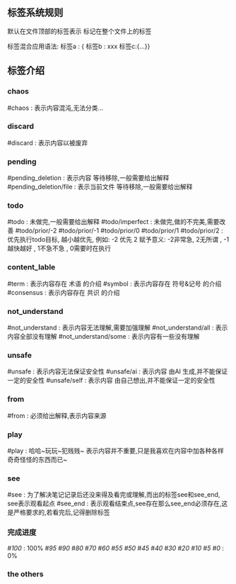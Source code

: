 
## 标签系统规则
默认在文件顶部的标签表示 标记在整个文件上的标签

标签混合应用语法: 标签a : { 标签b : xxx 标签c:{...}}

## 标签介绍
### chaos
#chaos : 表示内容混沌,无法分类...
### discard
#discard : 表示内容以被废弃
### pending
#pending_deletion : 表示内容 等待移除,一般需要给出解释
#pending_deletion/file : 表示当前文件 等待移除,一般需要给出解释
### todo
#todo : 未做完,一般需要给出解释
#todo/imperfect : 未做完,做的不完美,需要改善
#todo/prior/-2 #todo/prior/-1 #todo/prior/0 #todo/prior/1 #todo/prior/2 : 
	优先执行todo目标, 越小越优先, 例如: -2 优先 2
	赋予意义: -2非常急, 2无所谓 , -1越快越好 , 1不急不急 , 0需要时在执行
### content_lable
#term : 表示内容存在 术语 的介绍
#symbol : 表示内容存在 符号&记号 的介绍
#consensus : 表示内容存在 共识 的介绍
### not_understand
#not_understand : 表示内容无法理解,需要加强理解
#not_understand/all : 表示内容全部没有理解
#not_understand/some : 表示内容有一些没有理解
### unsafe
#unsafe : 表示内容无法保证安全性
#unsafe/ai : 表示内容 由AI 生成,并不能保证一定的安全性
#unsafe/self : 表示内容 由自己想出,并不能保证一定的安全性
### from
#from : 必须给出解释,表示内容来源
### play
#play : 哈哈~玩玩~犯贱贱~ 表示内容并不重要,只是我喜欢在内容中加各种各样奇奇怪怪的东西而已~
### see
#see : 为了解决笔记记录后还没来得及看完或理解,而出的标签see和see_end, see表示观看起点
#see_end : 表示观看结束点,see存在那么see_end必须存在,这是严格要求的,若看完后,记得删除标签

### 完成进度
#_100_ : 100%
#_95_
#_90_
#_80_
#_70_
#_60_
#_55_
#_50_
#_45_
#_40_
#_30_
#_20_
#_10_
#_5_
#_0_ : 0%
### the others
